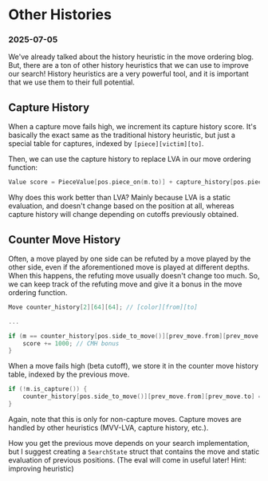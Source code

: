 # Other Histories
### 2025-07-05

We've already talked about the history heuristic in the move ordering blog. But, there are a ton of other history heuristics that we can use to improve our search! History heuristics are a very powerful tool, and it is important that we use them to their full potential.

## Capture History

When a capture move fails high, we increment its capture history score. It's basically the exact same as the traditional history heuristic, but just a special table for captures, indexed by `[piece][victim][to]`.

Then, we can use the capture history to replace LVA in our move ordering function:

```cpp
Value score = PieceValue[pos.piece_on(m.to)] + capture_history[pos.piece_on(m.from)][pos.piece_on(m.to)][m.to];
```

Why does this work better than LVA? Mainly because LVA is a static evaluation, and doesn't change based on the position at all, whereas capture history will change depending on cutoffs previously obtained.

## Counter Move History

Often, a move played by one side can be refuted by a move played by the other side, even if the aforementioned move is played at different depths. When this happens, the refuting move usually doesn't change too much. So, we can keep track of the refuting move and give it a bonus in the move ordering function.

```cpp
Move counter_history[2][64][64]; // [color][from][to]

...

if (m == counter_history[pos.side_to_move()][prev_move.from][prev_move.to]) {
	score += 1000; // CMH bonus
}
```

When a move fails high (beta cutoff), we store it in the counter move history table, indexed by the previous move.

```cpp
if (!m.is_capture()) {
	counter_history[pos.side_to_move()][prev_move.from][prev_move.to] = m;
}
```

Again, note that this is only for non-capture moves. Capture moves are handled by other heuristics (MVV-LVA, capture history, etc.).

How you get the previous move depends on your search implementation, but I suggest creating a `SearchState` struct that contains the move and static evaluation of previous positions. (The eval will come in useful later! Hint: improving heuristic)



